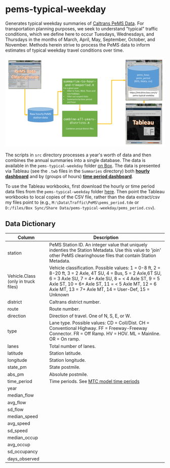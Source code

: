pems-typical-weekday
====================

Generates typical weekday summaries of [Caltrans PeMS Data](http://pems.dot.ca.gov/).  For transportation planning purposes, we seek to understand "typical" traffic conditions, which we define here to occur Tuesdays, Wednesdays, and Thursdays in the months of March, April, May, September, October, and November.  Methods herein strive to process the PeMS data to inform estimates of typical weekday travel conditions over time.

<img src="./docs/DataFlowDiagram.png" width=800>

The scripts in `src` directory processes a year's worth of data and then combines the annual summaries into a single database.  The data is available in the `pems-typical-weekday` folder [on Box](https://mtcdrive.box.com/v/pems-typical-weekday).  The data is presented via Tableau (see the `.twb` files in the `Summaries` directory) both [**hourly dashboard**](https://public.tableau.com/app/profile/bayareametro/viz/PeMSTypicalWeekday-Hourly/StationFlows) and by (groups of hours) [**time period dashboard**](https://public.tableau.com/app/profile/bayareametro/viz/PeMSTypicalWeekday-ByTimePeriod/StationFlows).

To use the Tableau workbooks, first download the hourly or time period data files from the `pems-typical-weekday` folder [here](https://mtcdrive.box.com/v/pems-typical-weekday).  Then point the Tableau workbooks to local copies of the CSV file, rather than the data extract/csv my files point to (e.g., `M:\Data\Traffic\PeMS\pems_period.tde` or `D:/files/Box Sync/Share Data/pems-typical-weekday/pems_period.csv`).

## Data Dictionary

Column | Description
------ | -------------
station | PeMS Station ID. An integer value that uniquely indenties the Station Metadata. Use this value to 'join' other PeMS clearinghouse files that contain Station Metadata.
Vehicle.Class (only in truck files) | Vehicle classification. Possible values: 1 = 0-8 ft, 2 = 8-20 ft, 3 = 2 Axle, 4T SU, 4 = Bus, 5 = 2 Axle,6T SU, 6 = 3 Axle SU, 7 = 4+ Axle SU, 8 = < 4 Axle ST, 9 = 5 Axle ST, 10 = 6+ Axle ST, 11 = < 5 Axle MT, 12 = 6 Axle MT, 13 = 7+ Axle MT, 14 = User-Def, 15 = Unknown
district | Caltrans district number.
route | Route number.
direction | Direction of travel. One of N, S, E, or W.
type | Lane type.  Possible values: CD = Coll/Dist.  CH = Conventional Highway.  FF = Freeway-Freeway Connector.  FR = Off Ramp.  HV = HOV. ML = Mainline. OR = On ramp.
lanes | Total number of lanes.
latitude | Station latitude.
longitude | Station longitude.
state_pm | State postmile.
abs_pm | Absolute postmile.
time_period | Time periods.  See [MTC model time periods](https://github.com/BayAreaMetro/modeling-website/wiki/TimePeriods)
year |
median_flow |
avg_flow |
sd_flow |
median_speed |
avg_speed |
sd_speed |
median_occup |
avg_occup |
sd_occupancy |
days_observed |
